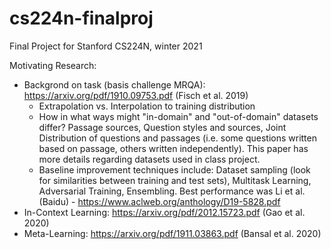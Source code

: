 # cs224n-finalproj
Final Project for Stanford CS224N, winter 2021

Motivating Research:
* Backgrond on task (basis challenge MRQA): https://arxiv.org/pdf/1910.09753.pdf (Fisch et al. 2019)
  * Extrapolation vs. Interpolation to training distribution
  * How in what ways might "in-domain" and "out-of-domain" datasets differ? Passage sources, Question styles and sources, Joint Distribution of questions and passages (i.e. some questions written based on passage, others written independently). This paper has more details regarding datasets used in class project.
  * Baseline improvement techniques include: Dataset sampling (look for similarities between training and test sets), Multitask Learning, Adversarial Training, Ensembling. Best performance was Li et al. (Baidu) - https://www.aclweb.org/anthology/D19-5828.pdf
* In-Context Learning: https://arxiv.org/pdf/2012.15723.pdf (Gao et al. 2020)
* Meta-Learning: https://arxiv.org/pdf/1911.03863.pdf (Bansal et al. 2020)
